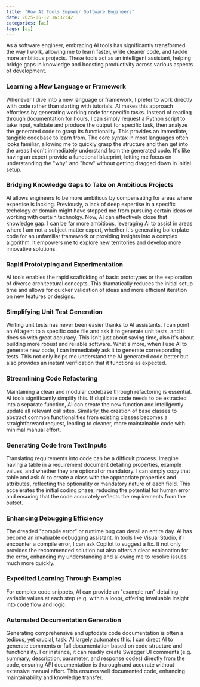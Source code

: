 ```yaml
---
title: "How AI Tools Empower Software Engineers"
date: 2025-06-12 16:32:42
categories: [ai]
tags: [ai]
---
```


As a software engineer, embracing AI tools has significantly transformed the way I work, allowing me to learn faster, write cleaner code, and tackle more ambitious projects. These tools act as an intelligent assistant, helping bridge gaps in knowledge and boosting productivity across various aspects of development.

<h3>Learning a New Language or Framework</h3>
Whenever I dive into a new language or framework, I prefer to work directly with code rather than starting with tutorials. AI makes this approach effortless by generating working code for specific tasks. Instead of reading through documentation for hours, I can simply request a Python script to take input, validate and produce the output for specific task, then analyze the generated code to grasp its functionality. This provides an immediate, tangible codebase to learn from. The core syntax in most languages often looks familiar, allowing me to quickly grasp the structure and then get into the areas I don't immediately understand from the generated code. It's like having an expert provide a functional blueprint, letting me focus on understanding the "why" and "how" without getting dragged down in initial setup.

<h3>Bridging Knowledge Gaps to Take on Ambitious Projects</h3>
AI allows engineers to be more ambitious by compensating for areas where expertise is lacking. Previously, a lack of deep expertise in a specific techology or domain might have stopped me from pursuing certain ideas or working with certain technolgy. Now, AI can effectively close that knowledge gap. I can be far more ambitious, leveraging AI to assist in areas where I am not a subject matter expert, whether it's generating boilerplate code for an unfamiliar framework or providing insights into a complex algorithm. It empowers me to explore new territories and develop more innovative solutions.

<h3>Rapid Prototyping and Experimentation</h3>
AI tools enables the rapid scaffolding of basic prototypes or the exploration of diverse architectural concepts. This dramatically reduces the initial setup time and allows for quicker validation of ideas and more efficient iteration on new features or designs.

<h3>Simplifying Unit Test Generation</h3>
Writing unit tests has never been easier thanks to AI assistants. I can point an AI agent to a specific code file and ask it to generate unit tests, and it does so with great accuracy. This isn't just about saving time, also it's about building more robust and reliable software. What's more, when I use AI to generate new code, I can immediately ask it to generate corresponding tests. This not only helps me understand the AI generated code better but also provides an instant verification that it functions as expected.

<h3>Streamlining Code Refactoring</h3>
Maintaining a clean and modular codebase through refactoring is essential. AI tools significantly simplify this. If duplicate code needs to be extracted into a separate function, AI can create the new function and intelligently update all relevant call sites. Similarly, the creation of base classes to abstract common functionalities from existing classes becomes a straightforward request, leading to cleaner, more maintainable code with minimal manual effort.

<h3>Generating Code from Text Inputs</h3>
Translating requirements into code can be a difficult process. Imagine having a table in a requirement document detailing properties, example values, and whether they are optional or mandatory. I can simply copy that table and ask AI to create a class with the appropriate properties and attributes, reflecting the optionality or mandatory nature of each field. This accelerates the initial coding phase, reducing the potential for human error and ensuring that the code accurately reflects the requirements from the outset.

<h3>Enhancing Debugging Efficiency</h3>
The dreaded "compile error" or runtime bug can derail an entire day. AI has become an invaluable debugging assistant. In tools like Visual Studio, if I encounter a compile error, I can ask Copilot to suggest a fix. It not only provides the recommended solution but also offers a clear explanation for the error, enhancing my understanding and allowing me to resolve issues much more quickly.

<h3>Expedited Learning Through Examples</h3>
For complex code snippets, AI can provide an "example run" detailing variable values at each step (e.g. within a loop), offering invaluable insight into code flow and logic.

<h3>Automated Documentation Generation</h3>
Generating comprehensive and uptodate code documentation is often a tedious, yet crucial, task. AI largely automates this. I can direct AI to generate comments or full documentation based on code structure and functionality. For instance, it can readily create Swagger UI comments (e.g. summary, description, parameter, and response codes) directly from the code, ensuring API documentation is thorough and accurate without extensive manual effort. This ensures well documented code, enhancing maintainability and knowledge transfer.
